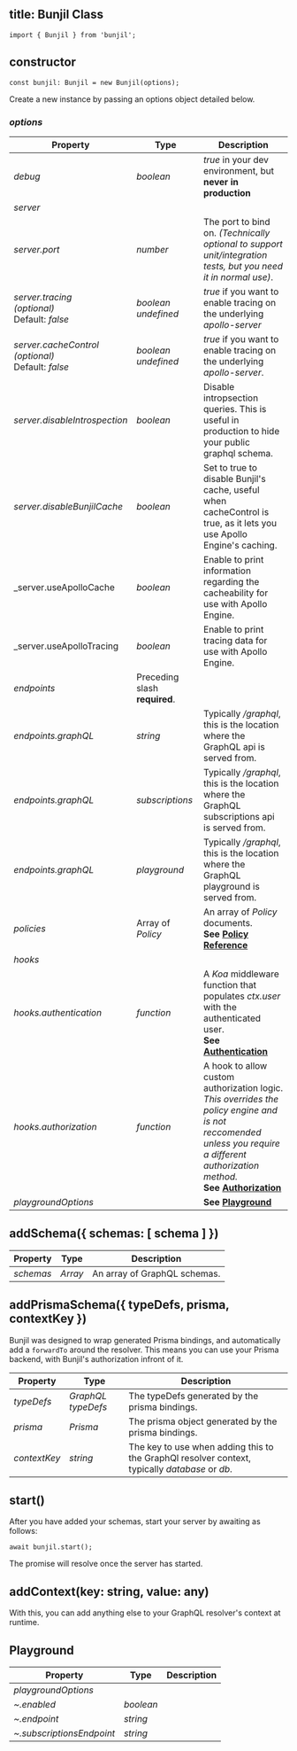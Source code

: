 title: Bunjil Class
---

`import { Bunjil } from 'bunjil';`

## constructor

`const bunjil: Bunjil = new Bunjil(options);`

Create a new instance by passing an options object detailed below.

### _options_
|Property|Type|Description|
|---|---|---|
|_debug_|_boolean_|_true_ in your dev environment, but **never in production**|
|_server_|||
|_server.port_|_number_|The port to bind on. _(Technically optional to support unit/integration tests, but you need it in normal use)_.|
|_server.tracing_ <br> _(optional)_ <br> Default: _false_|_boolean_ _undefined_|_true_ if you want to enable tracing on the underlying _apollo-server_|
|_server.cacheControl_ <br> _(optional)_ <br> Default: _false_|_boolean_ _undefined_|_true_ if you want to enable tracing on the underlying _apollo-server_. |
|_server.disableIntrospection_|_boolean_|Disable intropsection queries. This is useful in production to hide your public graphql schema.|
|_server.disableBunjilCache_|_boolean_|Set to true to disable Bunjil's cache, useful when cacheControl is true, as it lets you use Apollo Engine's caching.|
|_server.useApolloCache|_boolean_|Enable to print information regarding the cacheability for use with Apollo Engine.|
|_server.useApolloTracing|_boolean_|Enable to print tracing data for use with Apollo Engine.|
|_endpoints_ | Preceding slash **required**.||
|_endpoints.graphQL_|_string_|Typically _/graphql_, this is the location where the GraphQL api is served from.|
|_endpoints.graphQL_|_subscriptions_|Typically _/graphql_, this is the location where the GraphQL subscriptions api is served from.|
|_endpoints.graphQL_|_playground_|Typically _/graphql_, this is the location where the GraphQL playground is served from.|
|_policies_|Array of _Policy_|An array of _Policy_ documents. <br> **See [Policy Reference](/api/policy.html)**|
|_hooks_|||
|_hooks.authentication_|_function_|A _Koa_ middleware function that populates _ctx.user_ with the authenticated user. <br>**See [Authentication](#Authentication-function)**|
|_hooks.authorization_|_function_|A hook to allow custom authorization logic. <br> _This overrides the policy engine and is not reccomended unless you require a different authorization method._ <br>**See [Authorization](#Authorization-function)**|
|_playgroundOptions_||**See [Playground](#Playground)**|


## addSchema({ schemas: [ schema ] })

|Property|Type|Description|
|---|---|---|
|_schemas_|_Array_|An array of GraphQL schemas.|


## addPrismaSchema({ typeDefs, prisma, contextKey })

Bunjil was designed to wrap generated Prisma bindings, and automatically add a `forwardTo` around the resolver. This means you can use your Prisma backend, with Bunjil's authorization infront of it.

|Property|Type|Description|
|---|---|---|
|_typeDefs_|_GraphQL typeDefs_|The typeDefs generated by the prisma bindings.|
|_prisma_|_Prisma_|The prisma object generated by the prisma bindings.|
|_contextKey_|_string_|The key to use when adding this to the GraphQl resolver context, typically _database_ or _db_.|

## start()

After you have added your schemas, start your server by awaiting as follows:

`await bunjil.start();`

The promise will resolve once the server has started.

## addContext(key: string, value: any)

With this, you can add anything else to your GraphQL resolver's context at runtime.

## Playground

|Property|Type|Description|
|---|---|---|
|_playgroundOptions_|||
|_~.enabled_|_boolean_||
|_~.endpoint_|_string_||
|_~.subscriptionsEndpoint_|_string_|||
